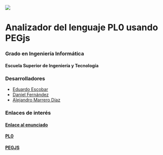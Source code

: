 

![](http://www.fg.ull.es/wp-content/uploads/2015/04/2030_b3_logo_ull.jpg)
#  Analizador del lenguaje PL0 usando PEGjs
### Grado en Ingeniería Informática
#### Escuela Superior de Ingeniería y Tecnología

### Desarrolladores
- [Eduardo Escobar](https://alu0100825985.github.io/)
- [Daniel Fernández](https://alu0100812534.github.io/)
- [Alejandro Marrero Díaz](https://marreA.github.io/)

### Enlaces de interés
#### [Enlace al enunciado](https://campusvirtual.ull.es/1516/mod/page/view.php?id=195693)
#### [PL0](https://en.wikipedia.org/wiki/Recursive_descent_parser)
#### [PEGJS](http://pegjs.org/)
